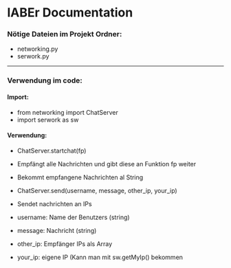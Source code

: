 # lABEr Documentation

### Nötige Dateien im Projekt Ordner:
 * networking.py
 * serwork.py

---

### Verwendung im code:
#### Import:
 * from networking import ChatServer
 * import serwork as sw

#### Verwendung:
 * ChatServer.startchat(fp)
  * Empfängt alle Nachrichten und gibt diese an Funktion fp weiter
  * Bekommt empfangene Nachrichten al String



 * ChatServer.send(username, message, other_ip, your_ip)
  * Sendet nachrichten an IPs
  * username: Name der Benutzers (string)
  * message: Nachricht (string)
  * other_ip: Empfänger IPs als Array
  * your_ip: eigene IP (Kann man mit sw.getMyIp() bekommen
